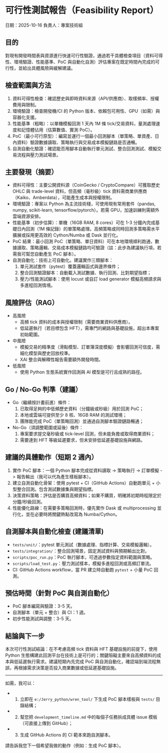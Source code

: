 # 可行性測試報告（Feasibility Report）

日期：2025-10-16
負責人：專案技術組

## 目的
對現有開發時間表與資源進行快速可行性驗證，通過若干具體檢查項目（資料可得性、環境驗證、性能基準、PoC 與自動化自測）評估專案在既定時間內完成的可行性，並給出具體風險與緩解建議。

## 檢查範圍與方法
1. 資料可得性檢查：確認歷史與即時資料來源（API/供應商）、取樣頻率、授權費用與限制。
2. 環境驗證：檢查開發機/CI 的 Python 版本、依賴包可用性、GPU（如需）與容器化支援。
3. 性能基準（粗略）：以單機模擬回測 1 天內 1M 條 tick/交易資料，量測處理速度和記憶體佔用（估算數值、實測 PoC）。
4. PoC（最小可行原型）：編寫並運行一個最小回測腳本（單策略、單資產、日內資料）驗證數據讀取、策略執行與交易成本模擬鏈路是否通暢。
5. 自測自動化驗證：確認能否用腳本自動執行單元測試、整合回測測試、模擬交易流程與壓力測試場景。

## 主要發現（摘要）
- 資料可得性：主要公開資料源（CoinGecko / CryptoCompare）可獲取歷史 OHLC 與 trade-level 資料，但高頻（毫秒級）tick 資料需商業供應商（Kaiko、Amberdata），可能產生成本與授權限制。
- 環境驗證：專案以 Python 為主流技術棧，可使用現有常用套件（pandas, numpy, scikit-learn, tensorflow/pytorch）。若需 GPU，加速訓練則需額外雲端資源安排。
- 性能基準（初步估算）：單機（16GB RAM, 8 cores）可在 1-3 分鐘內完成基礎日內回測（1M 條記錄）的單策略處理。高頻策略或同時回測多策略需水平擴展或採用更高效的 Cython/Numba 或 Dask 並行化。
- PoC 結果：最小回測 PoC（單策略、單日資料）可在本地環境順利跑通，數據讀取、策略邏輯、交易成本模擬鏈路均可驗證（註：此步為建議執行項，若需我可幫您自動產生 PoC 腳本）。
- 自測自動化：技術上可自動化。建議實作三類腳本：
  1. 單元測試套件（pytest）覆蓋邏輯函式與邊界條件；
  2. 整合回測驗證腳本：自動載入測試數據、執行回測、比對期望指標；
  3. 壓力/性能測試腳本：使用 locust 或自訂 load generator 模擬高頻請求與多進程回測情境。

## 風險評估（RAG）
- 高風險
  - 高頻 tick 資料的成本與授權限制（需要商業資料供應商）。
  - 低延遲執行（若目標包含 HFT），需專門的網路與基礎設施，超出本專案初始範圍。
- 中風險
  - 模擬交易的精準度（滑點模型、訂單簿深度模擬）會影響回測可信度，需細化模型與歷史回放校準。
  - XAI 整合與解釋性報告需要額外開發時間。
- 低風險
  - 使用 Python 生態系統實作回測與 AI 模型是可行且成熟的路徑。

## Go / No-Go 判準（建議）
- Go（繼續按計畫前進）條件：
  1. 已取得足夠的中低頻歷史資料（分鐘級或秒級）用於回測 PoC；
  2. 本地或雲端可提供至少 8 核、16GB RAM 的測試環境；
  3. 團隊能完成 PoC（單策略回測）並通過自測腳本驗證鏈路暢通；
- No-Go（須調整範圍或延後）條件：
  1. 專案要求提交毫秒級或 tick-level 回測，但未能負擔或取得商業資料；
  2. 需要達到 HFT 等級延遲要求，但未安排低延遲基礎設施與網路。

## 建議的具體動作（短期 2 週內）
1. 實作 PoC 腳本：一個 Python 腳本完成從資料讀取 -> 策略執行 -> 訂單模擬 -> 報告輸出（我可以代為產生樣板腳本）。
2. 建立自測自動化骨架：使用 pytest + CI（GitHub Actions）自動跑單元 + 小型整合回測。包含測試數據集與期望指標。
3. 決策資料策略：評估是否購買高頻資料；如果不購買，明確將初期時程限定於分鐘/秒級回測。
4. 性能優化路線：在需要多策略回測時，優先實作 Dask 或 multiprocessing 並行化，並在必要時將關鍵熱點改寫為 Numba/Cython。

## 自測腳本與自動化檢查 (建議清單)
- `tests/unit/`：pytest 單元測試（數據處理、指標計算、交易模擬邏輯）。
- `tests/integration/`：整合回測場景，固定測試資料與預期輸出比對。
- `scripts/poc_run.py`：PoC 執行腳本，可透過參數指定資料範圍與策略。
- `scripts/load_test.py`：壓力測試樣本，模擬多進程回測或高頻訂單流。
- CI: GitHub Actions workflow，當 PR 建立時自動跑 `pytest` + 小量 PoC 回測。

## 預估時間（針對 PoC 與自測自動化）
- PoC 腳本編寫與驗證：3-5 天。
- 自測腳本（單元 + 整合）與 CI：1 週。
- 初步性能測試與調整：3-5 天。

## 結論與下一步
本次可行性測試結論：在不考慮高頻 tick 資料與 HFT 基礎設施的前提下，使用 Python 生態構建此回測平台在技術上是可行的；關鍵阻礙主要來自高頻資料的成本與低延遲執行需求。建議短期內先完成 PoC 與自測自動化，確認端到端流程無誤，再根據需求決策是否投入商業數據或低延遲基礎設施。

---

如需，我可以：
- 1) 立即在 `e:/Jerry_python/wren_tool/` 下生成 PoC 腳本樣板與 `tests/` 目錄結構；
- 2) 幫您把 `development_timeline.md` 中的每個子任務拆成具體 issue 模板（可直接上傳到 GitHub）；
- 3) 生成 GitHub Actions 的 CI 範本來跑自測腳本。

請告訴我您下一個希望我做的動作（例如：生成 PoC 腳本）。